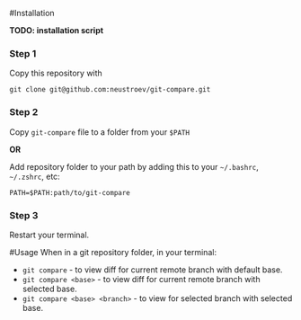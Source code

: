 #Installation

**TODO: installation script**

### Step 1
Copy this repository with 
```
git clone git@github.com:neustroev/git-compare.git
```

### Step 2
Copy `git-compare` file to a folder from your `$PATH`

**OR**

Add repository folder to your path by adding this to your `~/.bashrc`, `~/.zshrc`, etc:
```
PATH=$PATH:path/to/git-compare
```

### Step 3
Restart your terminal.

#Usage
When in a git repository folder, in your terminal:

* `git compare` - to view diff for current remote branch with default base.
* `git compare <base>` - to view diff for current remote branch with selected base.
* `git compare <base> <branch>` - to view for selected branch with selected base.
